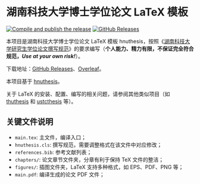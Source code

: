 # 湖南科技大学博士学位论文 LaTeX 模板

[![Compile and publish the release](https://github.com/yusanshi/hnuthesis/actions/workflows/main.yml/badge.svg)](https://github.com/yusanshi/hnuthesis/actions/workflows/main.yml) [![GitHub Releases](https://img.shields.io/github/v/release/yusanshi/hnuthesis)](https://github.com/yusanshi/hnuthesis/releases/latest)

本项目是湖南科技大学博士学位论文 LaTeX 模板 hnuthesis，按照《[湖南科技大学研究生学位论文撰写规范](https://yyxy.hnust.edu.cn/rcpy/yjspy/yjspygl/f2d23a836a874cdba2b09b4ec5e662ad.htm)》的要求编写（**个人能力、精力有限，不保证完全符合规范，_Use at your own risk!_**）。

下载地址：[GitHub Releases](https://github.com/PengGaoxian/HNUST_thesis_LaTex)、[Overleaf](https://cn.overleaf.com/read/mcfvqsyrtrxj#373a4c)。

本项目基于 [hnuthesis](https://github.com/hnuthesis/hnuthesis)。

关于 LaTeX 的安装、配置、编写的相关问题，请参阅其他类似项目（如 [thuthesis](https://github.com/tuna/thuthesis) 和 [ustcthesis](https://github.com/ustctug/ustcthesis) 等）。

## 关键文件说明

- `main.tex`: 主文件，编译入口；
- `hnuthesis.cls`: 撰写规范，需要调整格式在该文件中对应修改；
- `references.bib`: 参考文献列表；
- `chapters/`: 论文章节文件夹，分章有利于保持 TeX 文件的整洁；
- `figures/`: 插图文件夹，LaTeX 支持多种格式，如 EPS、PDF、PNG 等；
- `main.pdf`: 编译生成的论文 PDF 文件；
